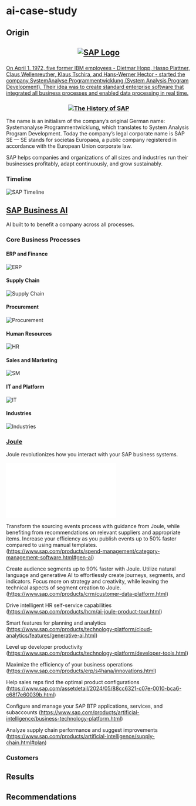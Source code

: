# ai-case-study

## Origin

<h2 align="center">

<a href="https://www.sap.com/index.html">![SAP Logo](download.png)

</h2>

On April 1, 1972, five former IBM employees - Dietmar Hopp, Hasso Plattner, Claus Wellenreuther, Klaus Tschira, and Hans-Werner Hector - started the company SystemAnalyse Programmentwicklung (System Analysis Program Development). Their idea was to create standard enterprise software that integrated all business processes and enabled data processing in real time.

<h3 align="center">

[![The History of SAP](historypic.jpg)](https://youtu.be/g-UaUrETB1E)

</h3>

The name is an initialism of the company’s original German name: Systemanalyse Programmentwicklung, which translates to System Analysis Program Development. Today the company’s legal corporate name is SAP SE — SE stands for societas Europaea, a public company registered in accordance with the European Union corporate law.

SAP helps companies and organizations of all sizes and industries run their businesses profitably, adapt continuously, and grow sustainably.

<h4 align="center">

### Timeline

![SAP Timeline](hitory-sap-timeline.jpg)

</h4>

## [SAP Business AI](https://www.sap.com/products/artificial-intelligence.html)

AI built to to benefit a company across all processes. 

### Core Business Processes

#### ERP and Finance

![ERP](erp.png)

#### Supply Chain

![Supply Chain](supplychain.png)

#### Procurement

![Procurement](procurement.png)

#### Human Resources

![HR](hr.png)

#### Sales and Marketing

![SM](sm.png)

#### IT and Platform

![IT](last.png)

#### Industries

![Industries](Industries.png)

### [Joule](https://www.sap.com/products/artificial-intelligence/ai-assistant.html)

Joule revolutionizes how you interact with your SAP business systems.

![jouleinfosheet](Joule.pdf)

Transform the sourcing events process with guidance from Joule, while benefiting from recommendations on relevant suppliers and appropriate items. Increase your efficiency as you publish events up to 50% faster compared to using manual templates. (https://www.sap.com/products/spend-management/category-management-software.html#gen-ai)

Create audience segments up to 90% faster with Joule. Utilize natural language and generative AI to effortlessly create journeys, segments, and indicators. Focus more on strategy and creativity, while leaving the technical aspects of segment creation to Joule. (https://www.sap.com/products/crm/customer-data-platform.html)

Drive intelligent HR self-service capabilities (https://www.sap.com/products/hcm/ai-joule-product-tour.html)

Smart features for planning and analytics (https://www.sap.com/products/technology-platform/cloud-analytics/features/generative-ai.html)

Level up developer productivity (https://www.sap.com/products/technology-platform/developer-tools.html)

Maximize the efficiency of your business operations (https://www.sap.com/products/erp/s4hana/innovations.html)

Help sales reps find the optimal product configurations (https://www.sap.com/assetdetail/2024/05/88cc6321-c07e-0010-bca6-c68f7e60039b.html)

Configure and manage your SAP BTP applications, services, and subaccounts (https://www.sap.com/products/artificial-intelligence/business-technology-platform.html)

Analyze supply chain performance and suggest improvements (https://www.sap.com/products/artificial-intelligence/supply-chain.html#plan)

### Customers

## Results

## Recommendations
